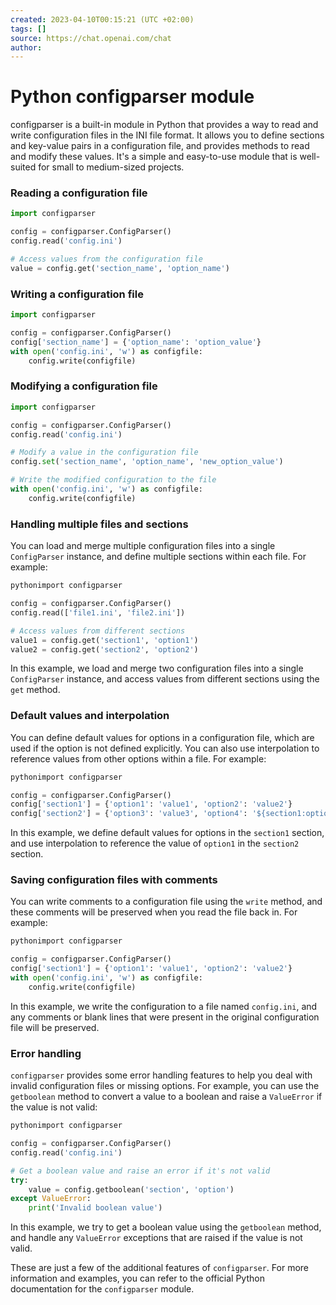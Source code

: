 ```yaml
---
created: 2023-04-10T00:15:21 (UTC +02:00)
tags: []
source: https://chat.openai.com/chat
author: 
---
```


# Python configparser module

configparser is a built-in module in Python that provides a way to read and write configuration files in the INI file format. It  allows you to define sections and key-value pairs in a configuration  file, and provides methods to read and modify these values. It's a  simple and easy-to-use module that is well-suited for small to  medium-sized projects.

### Reading a configuration file

```python
import configparser

config = configparser.ConfigParser()
config.read('config.ini')

# Access values from the configuration file
value = config.get('section_name', 'option_name')
```

### Writing a configuration file

```python
import configparser

config = configparser.ConfigParser()
config['section_name'] = {'option_name': 'option_value'}
with open('config.ini', 'w') as configfile:
    config.write(configfile)
```

### Modifying a configuration file

```python
import configparser

config = configparser.ConfigParser()
config.read('config.ini')

# Modify a value in the configuration file
config.set('section_name', 'option_name', 'new_option_value')

# Write the modified configuration to the file
with open('config.ini', 'w') as configfile:
    config.write(configfile)
```

### Handling multiple files and sections

You can load and merge multiple configuration files into a single `ConfigParser` instance, and define multiple sections within each file. For example:

```python
pythonimport configparser

config = configparser.ConfigParser()
config.read(['file1.ini', 'file2.ini'])

# Access values from different sections
value1 = config.get('section1', 'option1')
value2 = config.get('section2', 'option2')

```

In this example, we load and merge two configuration files into a single `ConfigParser` instance, and access values from different sections using the `get` method.

### Default values and interpolation

You can define default values for options in a configuration file, which are used if the option is not defined explicitly. You can also use interpolation to reference values from other options within a file. For example:

```python
pythonimport configparser

config = configparser.ConfigParser()
config['section1'] = {'option1': 'value1', 'option2': 'value2'}
config['section2'] = {'option3': 'value3', 'option4': '${section1:option1}'}

```

In this example, we define default values for options in the `section1` section, and use interpolation to reference the value of `option1` in the `section2` section.

### Saving configuration files with comments

You can write comments to a configuration file using the `write` method, and these comments will be preserved when you read the file back in. For example:

```python
pythonimport configparser

config = configparser.ConfigParser()
config['section1'] = {'option1': 'value1', 'option2': 'value2'}
with open('config.ini', 'w') as configfile:
    config.write(configfile)

```

In this example, we write the configuration to a file named `config.ini`, and any comments or blank lines that were present in the original configuration file will be preserved.

### Error handling

`configparser` provides some error handling features to help you deal with invalid configuration files or missing options. For example, you can use the `getboolean` method to convert a value to a boolean and raise a `ValueError` if the value is not valid:

```python
pythonimport configparser

config = configparser.ConfigParser()
config.read('config.ini')

# Get a boolean value and raise an error if it's not valid
try:
    value = config.getboolean('section', 'option')
except ValueError:
    print('Invalid boolean value')

```

In this example, we try to get a boolean value using the `getboolean` method, and handle any `ValueError` exceptions that are raised if the value is not valid.

These are just a few of the additional features of `configparser`. For more information and examples, you can refer to the official Python documentation for the `configparser` module.
